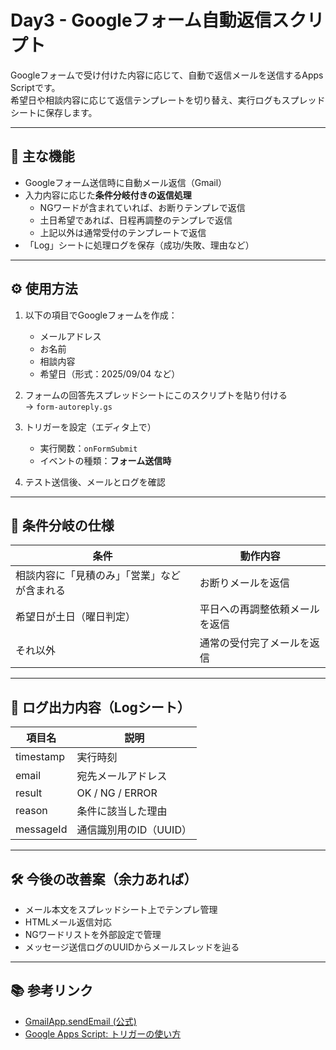 # Day3 - Googleフォーム自動返信スクリプト

Googleフォームで受け付けた内容に応じて、自動で返信メールを送信するApps Scriptです。  
希望日や相談内容に応じて返信テンプレートを切り替え、実行ログもスプレッドシートに保存します。

---

## 📌 主な機能

- Googleフォーム送信時に自動メール返信（Gmail）
- 入力内容に応じた**条件分岐付きの返信処理**
  - NGワードが含まれていれば、お断りテンプレで返信
  - 土日希望であれば、日程再調整のテンプレで返信
  - 上記以外は通常受付のテンプレートで返信
- 「Log」シートに処理ログを保存（成功/失敗、理由など）

---

## ⚙️ 使用方法

1. 以下の項目でGoogleフォームを作成：
   - メールアドレス
   - お名前
   - 相談内容
   - 希望日（形式：2025/09/04 など）

2. フォームの回答先スプレッドシートにこのスクリプトを貼り付ける  
   → `form-autoreply.gs`

3. トリガーを設定（エディタ上で）  
   - 実行関数：`onFormSubmit`  
   - イベントの種類：**フォーム送信時**

4. テスト送信後、メールとログを確認

---

## 🛑 条件分岐の仕様

| 条件 | 動作内容 |
|------|----------|
| 相談内容に「見積のみ」「営業」などが含まれる | お断りメールを返信 |
| 希望日が土日（曜日判定） | 平日への再調整依頼メールを返信 |
| それ以外 | 通常の受付完了メールを返信 |

---

## 🧪 ログ出力内容（Logシート）

| 項目名 | 説明 |
|--------|------|
| timestamp | 実行時刻 |
| email | 宛先メールアドレス |
| result | OK / NG / ERROR |
| reason | 条件に該当した理由 |
| messageId | 通信識別用のID（UUID） |

---

## 🛠 今後の改善案（余力あれば）

- メール本文をスプレッドシート上でテンプレ管理
- HTMLメール返信対応
- NGワードリストを外部設定で管理
- メッセージ送信ログのUUIDからメールスレッドを辿る

---

## 📚 参考リンク

- [GmailApp.sendEmail (公式)](https://developers.google.com/apps-script/reference/gmail/gmail-app#sendemailrecipient,-subject,-body,-options)
- [Google Apps Script: トリガーの使い方](https://developers.google.com/apps-script/guides/triggers)